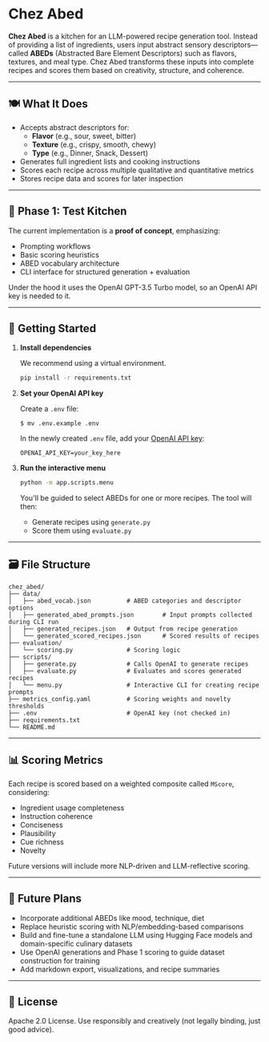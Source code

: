 # Chez Abed

**Chez Abed** is a kitchen for an LLM-powered recipe generation tool. Instead of providing a list of ingredients, users input abstract sensory descriptors—called **ABEDs** (Abstracted Bare Element Descriptors) such as flavors, textures, and meal type. Chez Abed transforms these inputs into complete recipes and scores them based on creativity, structure, and coherence.

---

## 🍽️ What It Does

- Accepts abstract descriptors for:
  - **Flavor** (e.g., sour, sweet, bitter)
  - **Texture** (e.g., crispy, smooth, chewy)
  - **Type** (e.g., Dinner, Snack, Dessert)
- Generates full ingredient lists and cooking instructions
- Scores each recipe across multiple qualitative and quantitative metrics
- Stores recipe data and scores for later inspection

---

## 🧪 Phase 1: Test Kitchen

The current implementation is a **proof of concept**, emphasizing:
- Prompting workflows
- Basic scoring heuristics
- ABED vocabulary architecture
- CLI interface for structured generation + evaluation

Under the hood it uses the OpenAI GPT-3.5 Turbo model, so an OpenAI API key is needed to it.

---

## 🚀 Getting Started

1. **Install dependencies**

   We recommend using a virtual environment.

   ```bash
   pip install -r requirements.txt
   ```

2. **Set your OpenAI API key**

   Create a `.env` file:

   ```
   $ mv .env.example .env
   ```

    In the newly created `.env` file, add your [OpenAI API key](https://platform.openai.com/api-keys):
   ```env
   OPENAI_API_KEY=your_key_here
   ```

3. **Run the interactive menu**

   ```bash
   python -m app.scripts.menu
   ```

   You'll be guided to select ABEDs for one or more recipes. The tool will then:
   - Generate recipes using `generate.py`
   - Score them using `evaluate.py`

---

## 🗃️ File Structure

```
chez_abed/
├── data/
│   ├── abed_vocab.json          # ABED categories and descriptor options
│   ├── generated_abed_prompts.json        # Input prompts collected during CLI run
│   ├── generated_recipes.json   # Output from recipe generation
│   └── generated_scored_recipes.json      # Scored results of recipes
├── evaluation/
│   └── scoring.py               # Scoring logic
├── scripts/
│   ├── generate.py              # Calls OpenAI to generate recipes
│   ├── evaluate.py              # Evaluates and scores generated recipes
│   └── menu.py                  # Interactive CLI for creating recipe prompts
├── metrics_config.yaml          # Scoring weights and novelty thresholds
├── .env                         # OpenAI key (not checked in)
├── requirements.txt
└── README.md
```

---

## 📊 Scoring Metrics

Each recipe is scored based on a weighted composite called `MScore`, considering:

- Ingredient usage completeness
- Instruction coherence
- Conciseness
- Plausibility
- Cue richness
- Novelty

Future versions will include more NLP-driven and LLM-reflective scoring.

---

## 🧠 Future Plans

- Incorporate additional ABEDs like mood, technique, diet
- Replace heuristic scoring with NLP/embedding-based comparisons
- Build and fine-tune a standalone LLM using Hugging Face models and domain-specific culinary datasets
- Use OpenAI generations and Phase 1 scoring to guide dataset construction for training
- Add markdown export, visualizations, and recipe summaries

---

## 🍷 License

Apache 2.0 License. Use responsibly and creatively (not legally binding, just good advice).
